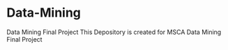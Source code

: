 # Data-Mining
Data Mining Final Project
This Depository is created for MSCA Data Mining Final Project
